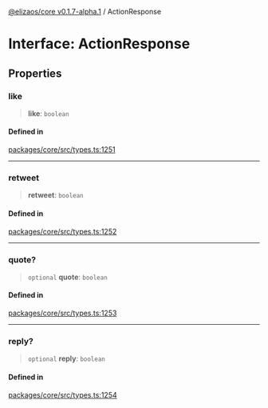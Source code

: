 [@elizaos/core v0.1.7-alpha.1](../index.md) / ActionResponse

# Interface: ActionResponse

## Properties

### like

> **like**: `boolean`

#### Defined in

[packages/core/src/types.ts:1251](https://github.com/elizaOS/eliza/blob/main/packages/core/src/types.ts#L1251)

---

### retweet

> **retweet**: `boolean`

#### Defined in

[packages/core/src/types.ts:1252](https://github.com/elizaOS/eliza/blob/main/packages/core/src/types.ts#L1252)

---

### quote?

> `optional` **quote**: `boolean`

#### Defined in

[packages/core/src/types.ts:1253](https://github.com/elizaOS/eliza/blob/main/packages/core/src/types.ts#L1253)

---

### reply?

> `optional` **reply**: `boolean`

#### Defined in

[packages/core/src/types.ts:1254](https://github.com/elizaOS/eliza/blob/main/packages/core/src/types.ts#L1254)
